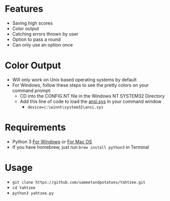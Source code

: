 # Features
- Saving high scores
- Color output
- Catching errors thrown by user
- Option to pass a round
- Can only use an option once


# Color Output
- Will only work on Unix based operating systems by default
- For Windows, follow these steps to see the pretty colors on your command prompt:
   - CD into the CONFIG.NT file in the Windows NT SYSTEM32 Directory
   - Add this line of code to load the [ansi.sys](http://support.microsoft.com/kb/101875) in your command window
     - `device=c:\winnt\system32\ansi.sys`

# Requirements
- Python 3 [For Windows](http://python.org/ftp/python/3.3.2/python-3.3.2.msi) or [For Mac OS](http://python.org/ftp/python/3.3.2/python-3.3.2-macosx10.6.dmg)
- If you have homebrew, just run `brew install python3` in Terminal

# Usage
- `git clone https://github.com/sameetandpotatoes/Yahtzee.git`
- `cd Yahtzee`
- `python3 yahtzee.py`

